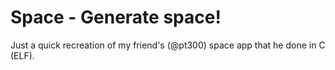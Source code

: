 ﻿# Space - Generate space!

Just a quick recreation of my friend's (@pt300) space app that he done in C (ELF).